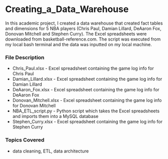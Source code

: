 # Creating_a_Data_Warehouse

In this academic project, I created a data warehouse that created fact tables and dimensions for 5 NBA players (Chris Paul, Damian Lillard, DeAaron Fox, Donovan Mitchell and Stephen Curry). The Excel spreadsheets were downloaded from basketball-reference.com. The script was executed from my local bash terminal and the data was inputted on my local machine. 



### File Description

- Chris_Paul.xlsx - Excel spreadsheet containing the game log info for Chris Paul
- Damian_Lillard.xlsx - Excel spreadsheet containing the game log info for Damian Lillard 
- DeAaron_Fox.xlsx - Excel spreadsheet containing the game log info for DeAaron Fox 
- Donovan_Mitchell.xlsx - Excel spreadsheet containing the game log info for Donovan Mitchell 
- NBA_ETL_script.py - Python script which takes the Excel spreadsheets and imports them into a MySQL database 
- Stephen_Curry.xlsx - Excel spreadsheet containing the game log info for Stephen Curry 


### Topics Covered 

- data cleaning, ETL, data architecture
